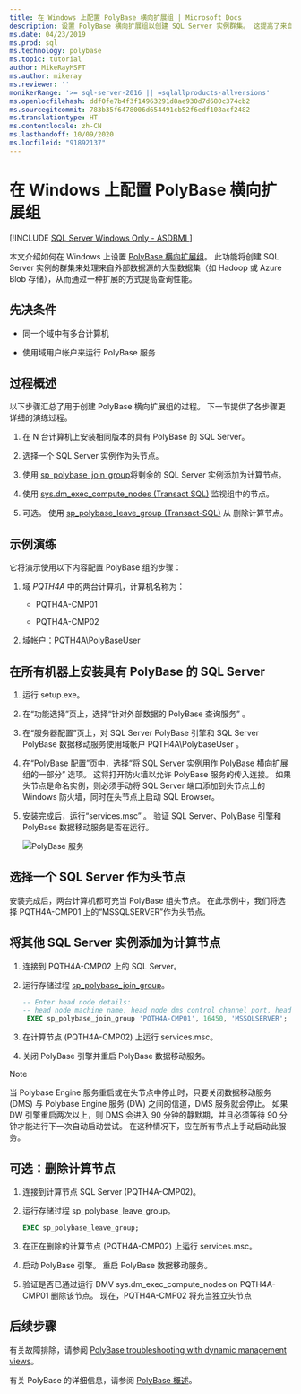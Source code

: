 ```yaml
---
title: 在 Windows 上配置 PolyBase 横向扩展组 | Microsoft Docs
description: 设置 PolyBase 横向扩展组以创建 SQL Server 实例群集。 这提高了来自外部源的大型数据集的查询性能。
ms.date: 04/23/2019
ms.prod: sql
ms.technology: polybase
ms.topic: tutorial
author: MikeRayMSFT
ms.author: mikeray
ms.reviewer: ''
monikerRange: '>= sql-server-2016 || =sqlallproducts-allversions'
ms.openlocfilehash: ddf0fe7b4f3f14963291d8ae930d7d680c374cb2
ms.sourcegitcommit: 783b35f6478006d654491cb52f6edf108acf2482
ms.translationtype: HT
ms.contentlocale: zh-CN
ms.lasthandoff: 10/09/2020
ms.locfileid: "91892137"
---
```

# <a name="configure-polybase-scale-out-groups-on-windows"></a>在 Windows 上配置 PolyBase 横向扩展组

[!INCLUDE [SQL Server Windows Only - ASDBMI ](../../includes/applies-to-version/sql-windows-only-asdbmi.md)]

本文介绍如何在 Windows 上设置 [PolyBase 横向扩展组](polybase-scale-out-groups.md)。 此功能将创建 SQL Server 实例的群集来处理来自外部数据源的大型数据集（如 Hadoop 或 Azure Blob 存储），从而通过一种扩展的方式提高查询性能。

## <a name="prerequisites"></a>先决条件
  
- 同一个域中有多台计算机  
  
- 使用域用户帐户来运行 PolyBase 服务  
  
## <a name="process-overview"></a>过程概述

以下步骤汇总了用于创建 PolyBase 横向扩展组的过程。 下一节提供了各步骤更详细的演练过程。
  
1. 在 N 台计算机上安装相同版本的具有 PolyBase 的 SQL Server。
  
2. 选择一个 SQL Server 实例作为头节点。 
  
3. 使用 [sp_polybase_join_group](../../relational-databases/system-stored-procedures/polybase-stored-procedures-sp-polybase-join-group.md)将剩余的 SQL Server 实例添加为计算节点。

4. 使用 [sys.dm_exec_compute_nodes (Transact SQL)](../../relational-databases/system-dynamic-management-views/sys-dm-exec-compute-nodes-transact-sql.md) 监视组中的节点。

5. 可选。 使用 [sp_polybase_leave_group (Transact-SQL)](../../relational-databases/system-stored-procedures/polybase-stored-procedures-sp-polybase-leave-group.md) 从 删除计算节点。

## <a name="example-walk-through"></a>示例演练

它将演示使用以下内容配置 PolyBase 组的步骤：  
  
1. 域 *PQTH4A* 中的两台计算机，计算机名称为：  
  
   - PQTH4A-CMP01  
  
   - PQTH4A-CMP02  
  
2. 域帐户：PQTH4A\PolyBaseUser   

## <a name="install-sql-server-with-polybase-on-all-machines"></a>在所有机器上安装具有 PolyBase 的 SQL Server

1. 运行 setup.exe。
  
2. 在“功能选择”页上，选择“针对外部数据的 PolyBase 查询服务”  。
  
3. 在“服务器配置”页上，对 SQL Server PolyBase 引擎和 SQL Server PolyBase 数据移动服务使用域帐户 PQTH4A\PolybaseUser  。
  
4. 在“PolyBase 配置”页中，选择“将 SQL Server 实例用作 PolyBase 横向扩展组的一部分”  选项。 这将打开防火墙以允许 PolyBase 服务的传入连接。 如果头节点是命名实例，则必须手动将 SQL Server 端口添加到头节点上的 Windows 防火墙，同时在头节点上启动 SQL Browser。
  
5. 安装完成后，运行“services.msc”  。 验证 SQL Server、PolyBase 引擎和 PolyBase 数据移动服务是否在运行。
  
   ![PolyBase 服务](../../relational-databases/polybase/media/polybase-services.png "PolyBase 服务")  
  
## <a name="select-one-sql-server-as-head-node"></a>选择一个 SQL Server 作为头节点  
  
安装完成后，两台计算机都可充当 PolyBase 组头节点。 在此示例中，我们将选择 PQTH4A-CMP01 上的“MSSQLSERVER”作为头节点。
  
## <a name="add-other-sql-server-instances-as-compute-nodes"></a>将其他 SQL Server 实例添加为计算节点  
  
1. 连接到 PQTH4A-CMP02 上的 SQL Server。
  
2. 运行存储过程 [sp_polybase_join_group](../../relational-databases/system-stored-procedures/polybase-stored-procedures-sp-polybase-join-group.md)。

   ```sql
   -- Enter head node details:
   -- head node machine name, head node dms control channel port, head node sql server name  
    EXEC sp_polybase_join_group 'PQTH4A-CMP01', 16450, 'MSSQLSERVER';
   ```  

3. 在计算节点 (PQTH4A-CMP02) 上运行 services.msc。
  
4. 关闭 PolyBase 引擎并重启 PolyBase 数据移动服务。

> [!NOTE] 
> 当 Polybase Engine 服务重启或在头节点中停止时，只要关闭数据移动服务 (DMS) 与 Polybase Engine 服务 (DW) 之间的信道，DMS 服务就会停止。 如果 DW 引擎重启两次以上，则 DMS 会进入 90 分钟的静默期，并且必须等待 90 分钟才能进行下一次自动启动尝试。 在这种情况下，应在所有节点上手动启动此服务。

## <a name="optional-remove-a-compute-node"></a>可选：删除计算节点  
  
1. 连接到计算节点 SQL Server (PQTH4A-CMP02)。
  
2. 运行存储过程 sp_polybase_leave_group。
  
    ```sql  
    EXEC sp_polybase_leave_group;  
    ```  
  
3. 在正在删除的计算节点 (PQTH4A-CMP02) 上运行 services.msc。
  
4. 启动 PolyBase 引擎。 重启 PolyBase 数据移动服务。
  
5. 验证是否已通过运行 DMV sys.dm_exec_compute_nodes on PQTH4A-CMP01 删除该节点。 现在，PQTH4A-CMP02 将充当独立头节点  
  
## <a name="next-steps"></a>后续步骤  

有关故障排除，请参阅 [PolyBase troubleshooting with dynamic management views](/previous-versions/sql/sql-server-2016/mt146389(v=sql.130))。
  
有关 PolyBase 的详细信息，请参阅 [PolyBase 概述](../../relational-databases/polybase/polybase-guide.md)。